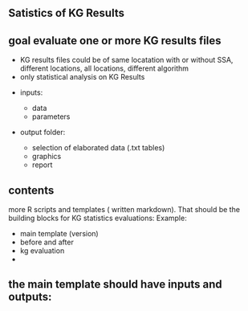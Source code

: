 ## Satistics of KG Results

## goal evaluate one or more KG results files

 - KG results files could be of same locatation with or without SSA, different locations, all locations, different algorithm
 - only statistical analysis on KG Results
 
 * inputs:
	- data
	- parameters 
 
 * output folder:
	- selection of elaborated data (.txt tables)
	- graphics
	- report
## contents
more R scripts and templates ( written markdown). That should be the building blocks for KG statistics evaluations:
Example:

 - main template (version)
 - before and after
 - kg evaluation
 -  


## the main template should have inputs and outputs:




